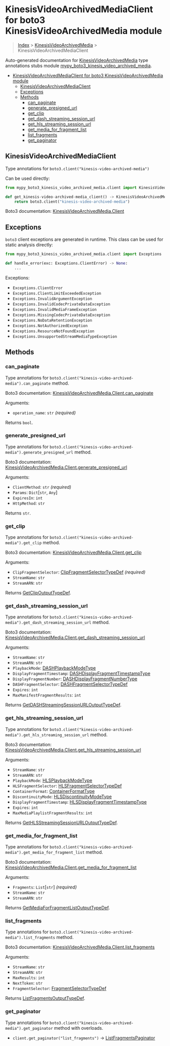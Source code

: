 # KinesisVideoArchivedMediaClient for boto3 KinesisVideoArchivedMedia module

> [Index](..) > [KinesisVideoArchivedMedia](.) >
> KinesisVideoArchivedMediaClient

Auto-generated documentation for
[KinesisVideoArchivedMedia](https://boto3.amazonaws.com/v1/documentation/api/1.17.77/reference/services/kinesis-video-archived-media.html#KinesisVideoArchivedMedia)
type annotations stubs module
[mypy_boto3_kinesis_video_archived_media](https://pypi.org/project/mypy-boto3-kinesis-video-archived-media/).

- [KinesisVideoArchivedMediaClient for boto3 KinesisVideoArchivedMedia module](#kinesisvideoarchivedmediaclient-for-boto3-kinesisvideoarchivedmedia-module)
  - [KinesisVideoArchivedMediaClient](#kinesisvideoarchivedmediaclient)
  - [Exceptions](#exceptions)
  - [Methods](#methods)
    - [can_paginate](#can_paginate)
    - [generate_presigned_url](#generate_presigned_url)
    - [get_clip](#get_clip)
    - [get_dash_streaming_session_url](#get_dash_streaming_session_url)
    - [get_hls_streaming_session_url](#get_hls_streaming_session_url)
    - [get_media_for_fragment_list](#get_media_for_fragment_list)
    - [list_fragments](#list_fragments)
    - [get_paginator](#get_paginator)

## KinesisVideoArchivedMediaClient

Type annotations for `boto3.client("kinesis-video-archived-media")`

Can be used directly:

```python
from mypy_boto3_kinesis_video_archived_media.client import KinesisVideoArchivedMediaClient

def get_kinesis-video-archived-media_client() -> KinesisVideoArchivedMediaClient:
    return boto3.client("kinesis-video-archived-media")
```

Boto3 documentation:
[KinesisVideoArchivedMedia.Client](https://boto3.amazonaws.com/v1/documentation/api/1.17.77/reference/services/kinesis-video-archived-media.html#KinesisVideoArchivedMedia.Client)

## Exceptions

`boto3` client exceptions are generated in runtime. This class can be used for
static analysis directly:

```python
from mypy_boto3_kinesis_video_archived_media.client import Exceptions

def handle_error(exc: Exceptions.ClientError) -> None:
    ...
```

Exceptions:

- `Exceptions.ClientError`
- `Exceptions.ClientLimitExceededException`
- `Exceptions.InvalidArgumentException`
- `Exceptions.InvalidCodecPrivateDataException`
- `Exceptions.InvalidMediaFrameException`
- `Exceptions.MissingCodecPrivateDataException`
- `Exceptions.NoDataRetentionException`
- `Exceptions.NotAuthorizedException`
- `Exceptions.ResourceNotFoundException`
- `Exceptions.UnsupportedStreamMediaTypeException`

## Methods

### can_paginate

Type annotations for
`boto3.client("kinesis-video-archived-media").can_paginate` method.

Boto3 documentation:
[KinesisVideoArchivedMedia.Client.can_paginate](https://boto3.amazonaws.com/v1/documentation/api/1.17.77/reference/services/kinesis-video-archived-media.html#KinesisVideoArchivedMedia.Client.can_paginate)

Arguments:

- `operation_name`: `str` *(required)*

Returns `bool`.

### generate_presigned_url

Type annotations for
`boto3.client("kinesis-video-archived-media").generate_presigned_url` method.

Boto3 documentation:
[KinesisVideoArchivedMedia.Client.generate_presigned_url](https://boto3.amazonaws.com/v1/documentation/api/1.17.77/reference/services/kinesis-video-archived-media.html#KinesisVideoArchivedMedia.Client.generate_presigned_url)

Arguments:

- `ClientMethod`: `str` *(required)*
- `Params`: `Dict`\[`str`, `Any`\]
- `ExpiresIn`: `int`
- `HttpMethod`: `str`

Returns `str`.

### get_clip

Type annotations for `boto3.client("kinesis-video-archived-media").get_clip`
method.

Boto3 documentation:
[KinesisVideoArchivedMedia.Client.get_clip](https://boto3.amazonaws.com/v1/documentation/api/1.17.77/reference/services/kinesis-video-archived-media.html#KinesisVideoArchivedMedia.Client.get_clip)

Arguments:

- `ClipFragmentSelector`:
  [ClipFragmentSelectorTypeDef](./type_defs.md#clipfragmentselectortypedef)
  *(required)*
- `StreamName`: `str`
- `StreamARN`: `str`

Returns [GetClipOutputTypeDef](./type_defs.md#getclipoutputtypedef).

### get_dash_streaming_session_url

Type annotations for
`boto3.client("kinesis-video-archived-media").get_dash_streaming_session_url`
method.

Boto3 documentation:
[KinesisVideoArchivedMedia.Client.get_dash_streaming_session_url](https://boto3.amazonaws.com/v1/documentation/api/1.17.77/reference/services/kinesis-video-archived-media.html#KinesisVideoArchivedMedia.Client.get_dash_streaming_session_url)

Arguments:

- `StreamName`: `str`
- `StreamARN`: `str`
- `PlaybackMode`: [DASHPlaybackModeType](./literals.md#dashplaybackmodetype)
- `DisplayFragmentTimestamp`:
  [DASHDisplayFragmentTimestampType](./literals.md#dashdisplayfragmenttimestamptype)
- `DisplayFragmentNumber`:
  [DASHDisplayFragmentNumberType](./literals.md#dashdisplayfragmentnumbertype)
- `DASHFragmentSelector`:
  [DASHFragmentSelectorTypeDef](./type_defs.md#dashfragmentselectortypedef)
- `Expires`: `int`
- `MaxManifestFragmentResults`: `int`

Returns
[GetDASHStreamingSessionURLOutputTypeDef](./type_defs.md#getdashstreamingsessionurloutputtypedef).

### get_hls_streaming_session_url

Type annotations for
`boto3.client("kinesis-video-archived-media").get_hls_streaming_session_url`
method.

Boto3 documentation:
[KinesisVideoArchivedMedia.Client.get_hls_streaming_session_url](https://boto3.amazonaws.com/v1/documentation/api/1.17.77/reference/services/kinesis-video-archived-media.html#KinesisVideoArchivedMedia.Client.get_hls_streaming_session_url)

Arguments:

- `StreamName`: `str`
- `StreamARN`: `str`
- `PlaybackMode`: [HLSPlaybackModeType](./literals.md#hlsplaybackmodetype)
- `HLSFragmentSelector`:
  [HLSFragmentSelectorTypeDef](./type_defs.md#hlsfragmentselectortypedef)
- `ContainerFormat`: [ContainerFormatType](./literals.md#containerformattype)
- `DiscontinuityMode`:
  [HLSDiscontinuityModeType](./literals.md#hlsdiscontinuitymodetype)
- `DisplayFragmentTimestamp`:
  [HLSDisplayFragmentTimestampType](./literals.md#hlsdisplayfragmenttimestamptype)
- `Expires`: `int`
- `MaxMediaPlaylistFragmentResults`: `int`

Returns
[GetHLSStreamingSessionURLOutputTypeDef](./type_defs.md#gethlsstreamingsessionurloutputtypedef).

### get_media_for_fragment_list

Type annotations for
`boto3.client("kinesis-video-archived-media").get_media_for_fragment_list`
method.

Boto3 documentation:
[KinesisVideoArchivedMedia.Client.get_media_for_fragment_list](https://boto3.amazonaws.com/v1/documentation/api/1.17.77/reference/services/kinesis-video-archived-media.html#KinesisVideoArchivedMedia.Client.get_media_for_fragment_list)

Arguments:

- `Fragments`: `List`\[`str`\] *(required)*
- `StreamName`: `str`
- `StreamARN`: `str`

Returns
[GetMediaForFragmentListOutputTypeDef](./type_defs.md#getmediaforfragmentlistoutputtypedef).

### list_fragments

Type annotations for
`boto3.client("kinesis-video-archived-media").list_fragments` method.

Boto3 documentation:
[KinesisVideoArchivedMedia.Client.list_fragments](https://boto3.amazonaws.com/v1/documentation/api/1.17.77/reference/services/kinesis-video-archived-media.html#KinesisVideoArchivedMedia.Client.list_fragments)

Arguments:

- `StreamName`: `str`
- `StreamARN`: `str`
- `MaxResults`: `int`
- `NextToken`: `str`
- `FragmentSelector`:
  [FragmentSelectorTypeDef](./type_defs.md#fragmentselectortypedef)

Returns
[ListFragmentsOutputTypeDef](./type_defs.md#listfragmentsoutputtypedef).

### get_paginator

Type annotations for
`boto3.client("kinesis-video-archived-media").get_paginator` method with
overloads.

- `client.get_paginator("list_fragments")` ->
  [ListFragmentsPaginator](./paginators.md#listfragmentspaginator)
